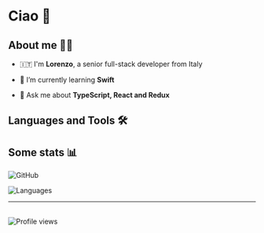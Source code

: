 <!-- Logos -->

[aws]: https://raw.githubusercontent.com/devicons/devicon/master/icons/amazonwebservices/amazonwebservices-original-wordmark.svg
[babel]: https://www.vectorlogo.zone/logos/babeljs/babeljs-icon.svg
[bash]: https://www.vectorlogo.zone/logos/gnu_bash/gnu_bash-icon.svg
[circleci]: https://www.vectorlogo.zone/logos/circleci/circleci-icon.svg
[css3]: https://raw.githubusercontent.com/devicons/devicon/master/icons/css3/css3-original-wordmark.svg
[dart]: https://www.vectorlogo.zone/logos/dartlang/dartlang-icon.svg
[django]: https://cdn.worldvectorlogo.com/logos/django.svg
[docker]: https://raw.githubusercontent.com/devicons/devicon/master/icons/docker/docker-original-wordmark.svg
[electron]: https://raw.githubusercontent.com/devicons/devicon/master/icons/electron/electron-original.svg
[express]: https://raw.githubusercontent.com/devicons/devicon/master/icons/express/express-original-wordmark.svg
[figma]: https://www.vectorlogo.zone/logos/figma/figma-icon.svg
[firebase]: https://www.vectorlogo.zone/logos/firebase/firebase-icon.svg
[flask]: https://www.vectorlogo.zone/logos/pocoo_flask/pocoo_flask-icon.svg
[flutter]: https://www.vectorlogo.zone/logos/flutterio/flutterio-icon.svg
[framer]: https://www.vectorlogo.zone/logos/framer/framer-icon.svg
[gatsby]: https://www.vectorlogo.zone/logos/gatsbyjs/gatsbyjs-icon.svg
[gcp]: https://www.vectorlogo.zone/logos/google_cloud/google_cloud-icon.svg
[git]: https://www.vectorlogo.zone/logos/git-scm/git-scm-icon.svg
[go]: https://raw.githubusercontent.com/devicons/devicon/master/icons/go/go-original.svg
[grafana]: https://www.vectorlogo.zone/logos/grafana/grafana-icon.svg
[graphql]: https://www.vectorlogo.zone/logos/graphql/graphql-icon.svg
[heroku]: https://www.vectorlogo.zone/logos/heroku/heroku-icon.svg
[html5]: https://raw.githubusercontent.com/devicons/devicon/master/icons/html5/html5-original-wordmark.svg
[ifttt]: https://www.vectorlogo.zone/logos/ifttt/ifttt-ar21.svg
[invision]: https://www.vectorlogo.zone/logos/invisionapp/invisionapp-icon.svg
[ionic]: https://upload.wikimedia.org/wikipedia/commons/d/d1/Ionic_Logo.svg
[jasmine]: https://www.vectorlogo.zone/logos/jasmine/jasmine-icon.svg
[javascript]: https://raw.githubusercontent.com/devicons/devicon/master/icons/javascript/javascript-original.svg
[jenkins]: https://www.vectorlogo.zone/logos/jenkins/jenkins-icon.svg
[jest]: https://www.vectorlogo.zone/logos/jestjsio/jestjsio-icon.svg
[kubernetes]: https://www.vectorlogo.zone/logos/kubernetes/kubernetes-icon.svg
[linux]: https://raw.githubusercontent.com/devicons/devicon/master/icons/linux/linux-original.svg
[mocha]: https://www.vectorlogo.zone/logos/mochajs/mochajs-icon.svg
[mysql]: https://raw.githubusercontent.com/devicons/devicon/master/icons/mysql/mysql-original-wordmark.svg
[nativescript]: https://raw.githubusercontent.com/detain/svg-logos/780f25886640cef088af994181646db2f6b1a3f8/svg/nativescript.svg
[nextjs]: https://cdn.worldvectorlogo.com/logos/nextjs-2.svg
[nginx]: https://raw.githubusercontent.com/devicons/devicon/master/icons/nginx/nginx-original.svg
[nodejs]: https://raw.githubusercontent.com/devicons/devicon/master/icons/nodejs/nodejs-original-wordmark.svg
[postgresql]: https://raw.githubusercontent.com/devicons/devicon/master/icons/postgresql/postgresql-original-wordmark.svg
[postman]: https://www.vectorlogo.zone/logos/getpostman/getpostman-icon.svg
[python]: https://raw.githubusercontent.com/devicons/devicon/master/icons/python/python-original.svg
[rabbitmq]: https://www.vectorlogo.zone/logos/rabbitmq/rabbitmq-icon.svg
[react]: https://raw.githubusercontent.com/devicons/devicon/master/icons/react/react-original-wordmark.svg
[reactnative]: https://reactnative.dev/img/header_logo.svg
[redis]: https://raw.githubusercontent.com/devicons/devicon/master/icons/redis/redis-original-wordmark.svg
[redux]: https://raw.githubusercontent.com/devicons/devicon/master/icons/redux/redux-original.svg
[sass]: https://raw.githubusercontent.com/devicons/devicon/master/icons/sass/sass-original.svg
[selenium]: https://raw.githubusercontent.com/detain/svg-logos/780f25886640cef088af994181646db2f6b1a3f8/svg/selenium-logo.svg
[sketch]: https://www.vectorlogo.zone/logos/sketchapp/sketchapp-icon.svg
[sqlite]: https://www.vectorlogo.zone/logos/sqlite/sqlite-icon.svg
[svelte]: https://upload.wikimedia.org/wikipedia/commons/1/1b/Svelte_Logo.svg
[swift]: https://raw.githubusercontent.com/devicons/devicon/master/icons/swift/swift-original.svg
[travisci]: https://www.vectorlogo.zone/logos/travis-ci/travis-ci-icon.svg
[typescript]: https://raw.githubusercontent.com/devicons/devicon/master/icons/typescript/typescript-original.svg
[webpack]: https://raw.githubusercontent.com/devicons/devicon/d00d0969292a6569d45b06d3f350f463a0107b0d/icons/webpack/webpack-original-wordmark.svg
[xamarin]: https://raw.githubusercontent.com/detain/svg-logos/780f25886640cef088af994181646db2f6b1a3f8/svg/xamarin.svg
[zapier]: https://www.vectorlogo.zone/logos/zapier/zapier-icon.svg

# Ciao 👋

## About me 👨‍💻

- 🇮🇹 I'm **Lorenzo**, a senior full-stack developer from Italy

- 🌱 I’m currently learning **Swift**

- 💬 Ask me about **TypeScript, React and Redux**

## Languages and Tools 🛠

<!-- TODO -->

## Some stats 📊

![GitHub](https://github-readme-stats.vercel.app/api?username=LRNZ09&border_radius=8&count_private=true&custom_title=GitHub&include_all_commits=true&show_icons=true&theme=github_dark)

![Languages](https://github-readme-stats.vercel.app/api/top-langs/?username=LRNZ09&border_radius=8&custom_title=Languages&langs_count=8&layout=compact&theme=github_dark)

---

\
![Profile views](https://komarev.com/ghpvc/?&color=yellow&style=for-the-badge&username=LRNZ09)
